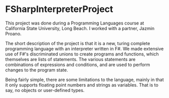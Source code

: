 # FSharpInterpreterProject

This project was done during a Programming Languages course at California State University, Long Beach.  I worked with a partner, Jazmin Proano.

The short description of the project is that it is a new, turing complete programming language with an interpreter written in F#.  We made extensive use of
F#'s discriminated unions to create programs and functions, which themselves are lists of statements.  The various statements are combinations of expressions and
conditions, and are used to perform changes to the program state.  

Being fairly simple, there are some limitations to the language, mainly in that it only supports floating point numbers and strings as variables.  That is to say, no
objects or user-defined types.

